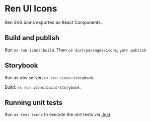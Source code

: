 # Ren UI Icons

Ren SVG icons exported as React Components.

## Build and publish
Run `nx run icons:build`. Then 
`cd dist/packages/icons`, `yarn publish`

## Storybook
Run as dev server: `nx run icons:storybook`.

Build: `nx run icons:build-storybook`.

## Running unit tests

Run `nx test icons` to execute the unit tests via [Jest](https://jestjs.io).
